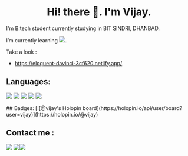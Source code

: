 

<h1 align="center">Hi! there 👋. I'm Vijay.</h1>
I'm B.tech student currently studying in BIT SINDRI, DHANBAD.

 I’m currently learning <img src="https://img.icons8.com/color/24/000000/javascript--v1.png"/>.

Take a look :
 - https://eloquent-davinci-3cf620.netlify.app/
<!--  - https://sad-goldberg-d7812a.netlify.app/#intro -->

## Languages:
<p align="left">
  <img src="https://img.icons8.com/color/48/000000/html-5--v1.png"/>
  <img src="https://img.icons8.com/color/48/000000/css3.png"/>
  <img src="https://img.icons8.com/color/48/000000/javascript--v1.png"/>
  <img src="https://img.icons8.com/external-tal-revivo-color-tal-revivo/48/000000/external-react-a-javascript-library-for-building-user-interfaces-logo-color-tal-revivo.png"/>
  <img src="https://img.icons8.com/color/48/000000/c-plus-plus-logo.png"/>
</p>
## Badges:
[![@vijay's Holopin board](https://holopin.io/api/user/board?user=vijay)](https://holopin.io/@vijay)

## Contact me : <br>
[<img src="https://img.icons8.com/color/48/000000/gmail-new.png"/>](mailto:vijaylowada2002@gmail.com) [<img src="https://img.icons8.com/fluency/48/000000/instagram-new.png"/>](https://www.instagram.com/_vi2107_/)[<img src="https://img.icons8.com/color/48/000000/linkedin.png"/>](https://www.linkedin.com/in/vijay2002/)


<!--
**venomvj/venomvj** is a ✨ _special_ ✨ repository because its `README.md` (this file) appears on your GitHub profile.

Here are some ideas to get you started:

- 🔭 I’m currently working on ...
- 🌱 I’m currently learning ...
- 👯 I’m looking to collaborate on ...
- 🤔 I’m looking for help with ...
- 💬 Ask me about ...
- 📫 How to reach me: ...
- 😄 Pronouns: ...
- ⚡ Fun fact: ...
-->
<a href="https://icons8.com/icon/tGvHBPJaKqEd/javascript"></a>
